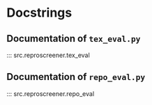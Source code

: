 # Docstrings

## Documentation of `tex_eval.py`

::: src.reproscreener.tex_eval

## Documentation of `repo_eval.py`

::: src.reproscreener.repo_eval

